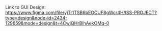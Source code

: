 Link to GUI Design: https://www.figma.com/file/yjTr1TSB6bEOCUF8gWcr4H/ISS-PROJECT?type=design&node-id=2434-129659&mode=design&t=4CwiQHrBlhAekOMq-0
